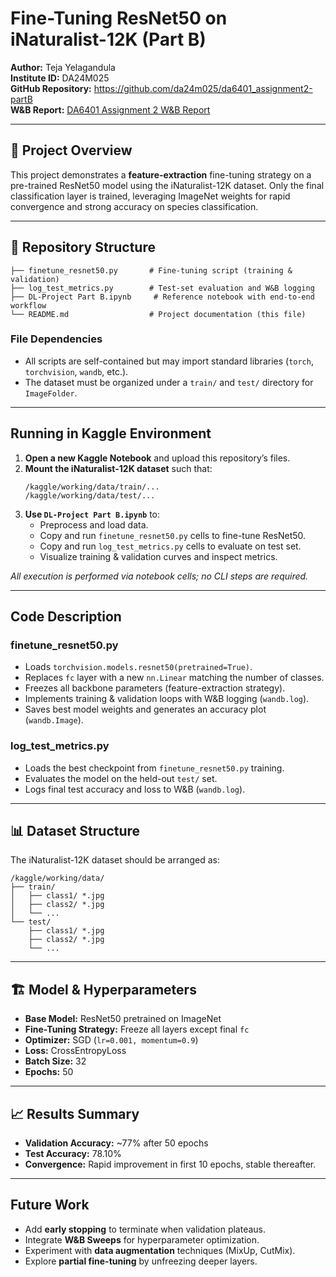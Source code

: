 # Fine-Tuning ResNet50 on iNaturalist-12K (Part B)

**Author:** Teja Yelagandula  
**Institute ID:** DA24M025  
**GitHub Repository:** https://github.com/da24m025/da6401_assignment2-partB  
**W&B Report:** [ DA6401 Assignment 2 W&B Report](https://wandb.ai/fgbb66579-iit-madras-foundation/inaturalist_cnn_from_scratch3988/reports/Teja-Yelagandula-DA6401-Assignment-2--VmlldzoxMjE0MDAxNw?accessToken=a0qcojswservt8etlc43cdfwh0n5vrtchgehy3btabcth6eirhpcsgdl5l11133k)

---

## 📖 Project Overview

This project demonstrates a **feature-extraction** fine-tuning strategy on a pre-trained ResNet50 model using the iNaturalist-12K dataset. Only the final classification layer is trained, leveraging ImageNet weights for rapid convergence and strong accuracy on species classification.

---

## 📁 Repository Structure

```
├── finetune_resnet50.py       # Fine-tuning script (training & validation)
├── log_test_metrics.py        # Test-set evaluation and W&B logging
├── DL-Project Part B.ipynb     # Reference notebook with end-to-end workflow
└── README.md                  # Project documentation (this file)
```

### File Dependencies
- All scripts are self-contained but may import standard libraries (`torch`, `torchvision`, `wandb`, etc.).
- The dataset must be organized under a `train/` and `test/` directory for `ImageFolder`.

---

##  Running in Kaggle Environment

1. **Open a new Kaggle Notebook** and upload this repository’s files.  
2. **Mount the iNaturalist-12K dataset** such that:
   ```text
   /kaggle/working/data/train/...
   /kaggle/working/data/test/...
   ```
3. **Use `DL-Project Part B.ipynb`** to:
   - Preprocess and load data.  
   - Copy and run `finetune_resnet50.py` cells to fine-tune ResNet50.  
   - Copy and run `log_test_metrics.py` cells to evaluate on test set.  
   - Visualize training & validation curves and inspect metrics.

_All execution is performed via notebook cells; no CLI steps are required._

---

##  Code Description

### finetune_resnet50.py
- Loads `torchvision.models.resnet50(pretrained=True)`.
- Replaces `fc` layer with a new `nn.Linear` matching the number of classes.
- Freezes all backbone parameters (feature-extraction strategy).
- Implements training & validation loops with W&B logging (`wandb.log`).
- Saves best model weights and generates an accuracy plot (`wandb.Image`).

### log_test_metrics.py
- Loads the best checkpoint from `finetune_resnet50.py` training.
- Evaluates the model on the held-out `test/` set.
- Logs final test accuracy and loss to W&B (`wandb.log`).

---

## 📊 Dataset Structure

The iNaturalist-12K dataset should be arranged as:
```
/kaggle/working/data/
├── train/
│   ├── class1/ *.jpg
│   ├── class2/ *.jpg
│   └── ...
└── test/
    ├── class1/ *.jpg
    ├── class2/ *.jpg
    └── ...
```

---

## 🏗 Model & Hyperparameters

- **Base Model:** ResNet50 pretrained on ImageNet
- **Fine-Tuning Strategy:** Freeze all layers except final `fc`
- **Optimizer:** SGD (`lr=0.001, momentum=0.9`)
- **Loss:** CrossEntropyLoss
- **Batch Size:** 32
- **Epochs:** 50

---

## 📈 Results Summary

- **Validation Accuracy:** ~77% after 50 epochs
- **Test Accuracy:** 78.10%
- **Convergence:** Rapid improvement in first 10 epochs, stable thereafter.

---

##  Future Work

- Add **early stopping** to terminate when validation plateaus.
- Integrate **W&B Sweeps** for hyperparameter optimization.
- Experiment with **data augmentation** techniques (MixUp, CutMix).
- Explore **partial fine-tuning** by unfreezing deeper layers.





